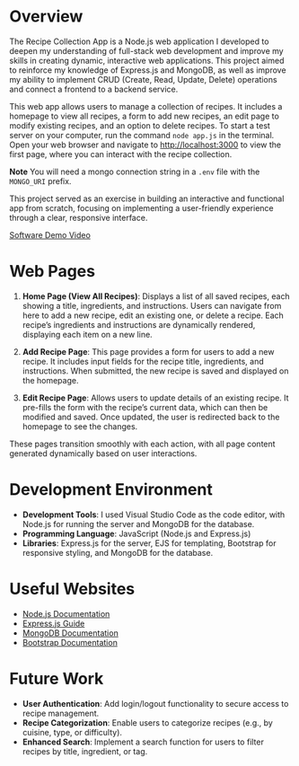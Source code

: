 # Overview

The Recipe Collection App is a Node.js web application I developed to deepen my understanding of full-stack web development and improve my skills in creating dynamic, interactive web applications. This project aimed to reinforce my knowledge of Express.js and MongoDB, as well as improve my ability to implement CRUD (Create, Read, Update, Delete) operations and connect a frontend to a backend service.

This web app allows users to manage a collection of recipes. It includes a homepage to view all recipes, a form to add new recipes, an edit page to modify existing recipes, and an option to delete recipes. To start a test server on your computer, run the command `node app.js` in the terminal. Open your web browser and navigate to [http://localhost:3000](http://localhost:3000) to view the first page, where you can interact with the recipe collection. 

**Note** You will need a mongo connection string in a `.env` file with the `MONGO_URI` prefix. 

This project served as an exercise in building an interactive and functional app from scratch, focusing on implementing a user-friendly experience through a clear, responsive interface.

[Software Demo Video](https://youtu.be/Zb1c6PIzL1I)

# Web Pages

1. **Home Page (View All Recipes)**: Displays a list of all saved recipes, each showing a title, ingredients, and instructions. Users can navigate from here to add a new recipe, edit an existing one, or delete a recipe. Each recipe’s ingredients and instructions are dynamically rendered, displaying each item on a new line.

2. **Add Recipe Page**: This page provides a form for users to add a new recipe. It includes input fields for the recipe title, ingredients, and instructions. When submitted, the new recipe is saved and displayed on the homepage.

3. **Edit Recipe Page**: Allows users to update details of an existing recipe. It pre-fills the form with the recipe’s current data, which can then be modified and saved. Once updated, the user is redirected back to the homepage to see the changes.

These pages transition smoothly with each action, with all page content generated dynamically based on user interactions.

# Development Environment

- **Development Tools**: I used Visual Studio Code as the code editor, with Node.js for running the server and MongoDB for the database.
- **Programming Language**: JavaScript (Node.js and Express.js)
- **Libraries**: Express.js for the server, EJS for templating, Bootstrap for responsive styling, and MongoDB for the database.

# Useful Websites

* [Node.js Documentation](https://nodejs.org/en/docs/)
* [Express.js Guide](https://expressjs.com/)
* [MongoDB Documentation](https://docs.mongodb.com/)
* [Bootstrap Documentation](https://getbootstrap.com/)

# Future Work

* **User Authentication**: Add login/logout functionality to secure access to recipe management.
* **Recipe Categorization**: Enable users to categorize recipes (e.g., by cuisine, type, or difficulty).
* **Enhanced Search**: Implement a search function for users to filter recipes by title, ingredient, or tag.

